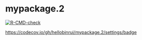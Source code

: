 # mypackage.2
 <!-- badges: start -->
  [![R-CMD-check](https://github.com/hellobinrui/mypackage.2/workflows/R-CMD-check/badge.svg)](https://github.com/hellobinrui/mypackage.2/actions)
  <!-- badges: end -->
https://codecov.io/gh/hellobinrui/mypackage.2/settings/badge
